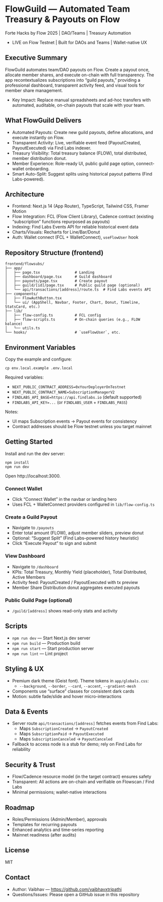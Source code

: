 # FlowGuild — Automated Team Treasury & Payouts on Flow

Forte Hacks by Flow 2025 | DAO/Teams | Treasury Automation

- LIVE on Flow Testnet | Built for DAOs and Teams | Wallet-native UX

## Executive Summary

FlowGuild automates team/DAO payouts on Flow. Create a payout once, allocate member shares, and execute on-chain with full transparency. The app recontextualizes subscriptions into “guild payouts,” providing a professional dashboard, transparent activity feed, and visual tools for member share management.

- Key Impact: Replace manual spreadsheets and ad-hoc transfers with automated, auditable, on-chain payouts that scale with your team.

## What FlowGuild Delivers

- Automated Payouts: Create new guild payouts, define allocations, and execute instantly on Flow.
- Transparent Activity: Live, verifiable event feed (PayoutCreated, PayoutExecuted) via Find Labs indexer.
- Treasury Visibility: Total treasury balance (FLOW), total distributed, member distribution donut.
- Member Experience: Role-ready UI, public guild page option, connect-wallet onboarding.
- Smart Auto-Split: Suggest splits using historical payout patterns (Find Labs-powered).

## Architecture

- Frontend: Next.js 14 (App Router), TypeScript, Tailwind CSS, Framer Motion
- Flow Integration: FCL (Flow Client Library), Cadence contract (existing “subscription” functions repurposed as payouts)
- Indexing: Find Labs Events API for reliable historical event data
- Charts/Visuals: Recharts for Line/Bar/Donut
- Auth: Wallet connect (FCL + WalletConnect), `useFlowUser` hook

## Repository Structure (frontend)

```
frontend/flowsubs/
├── app/
│   ├── page.tsx                # Landing
│   ├── dashboard/page.tsx      # Guild dashboard
│   ├── payouts/page.tsx        # Create payout
│   ├── guild/[id]/page.tsx     # Public guild page (optional)
│   └── api/transactions/[address]/route.ts  # Find Labs events API
├── components/
│   ├── FlowAuthButton.tsx
│   └── ui/ (AppShell, Navbar, Footer, Chart, Donut, Timeline, StatsCard, etc.)
├── lib/
│   ├── flow-config.ts          # FCL config
│   ├── flow-scripts.ts         # On-chain queries (e.g., FLOW balance)
│   └── utils.ts
└── hooks/                      # `useFlowUser`, etc.
```

## Environment Variables

Copy the example and configure:

```
cp env.local.example .env.local
```

Required variables:

- `NEXT_PUBLIC_CONTRACT_ADDRESS=0xYourDeployerOnTestnet`
- `NEXT_PUBLIC_CONTRACT_NAME=SubscriptionManagerV2`
- `FINDLABS_API_BASE=https://api.findlabs.io` (default supported)
- `FINDLABS_API_KEY=...` (or `FINDLABS_USER` + `FINDLABS_PASS`)

Notes:

- UI maps Subscription events → Payout events for consistency
- Contract addresses should be Flow testnet unless you target mainnet

## Getting Started

Install and run the dev server:

```
npm install
npm run dev
```

Open http://localhost:3000.

### Connect Wallet

- Click “Connect Wallet” in the navbar or landing hero
- Uses FCL + WalletConnect providers configured in `lib/flow-config.ts`

### Create a Guild Payout

- Navigate to `/payouts`
- Enter total amount (FLOW), adjust member sliders, preview donut
- Optional: “Suggest Split” (Find Labs–powered history heuristic)
- Click “Execute Payout” to sign and submit

### View Dashboard

- Navigate to `/dashboard`
- KPIs: Total Treasury, Monthly Yield (placeholder), Total Distributed, Active Members
- Activity feed: PayoutCreated / PayoutExecuted with tx preview
- Member Share Distribution donut aggregates executed payouts

### Public Guild Page (optional)

- `/guild/[address]` shows read-only stats and activity

## Scripts

- `npm run dev` — Start Next.js dev server
- `npm run build` — Production build
- `npm run start` — Start production server
- `npm run lint` — Lint project

## Styling & UX

- Premium dark theme (Geist font). Theme tokens in `app/globals.css`:
  - `--background`, `--border`, `--card`, `--accent`, `--gradient-mesh`
- Components use “surface” classes for consistent dark cards
- Motion: subtle fade/slide and hover micro-interactions

## Data & Events

- Server route `api/transactions/[address]` fetches events from Find Labs:
  - Maps `SubscriptionCreated` → `PayoutCreated`
  - Maps `SubscriptionPaid` → `PayoutExecuted`
  - Maps `SubscriptionCanceled` → `PayoutCanceled`
- Fallback to access node is a stub for demo; rely on Find Labs for reliability

## Security & Trust

- Flow/Cadence resource model (in the target contract) ensures safety
- Transparent: All actions are on-chain and verifiable on Flowscan / Find Labs
- Minimal permissions; wallet-native interactions

## Roadmap

- Roles/Permissions (Admin/Member), approvals
- Templates for recurring payouts
- Enhanced analytics and time-series reporting
- Mainnet readiness (after audits)

## License

MIT

## Contact

- Author: Vaibhav — https://github.com/vaibhavxtripathi
- Questions/Issues: Please open a GitHub issue in this repository
